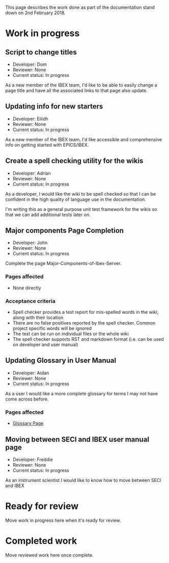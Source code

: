 This page describes the work done as part of the documentation stand down on 2nd February 2018.

# Work in progress

## Script to change titles
- Developer: Dom
- Reviewer: None
- Current status: In progress

As a new member of the IBEX team, I'd like to be able to easily change a page title and have all the associated links to that page also update.

## Updating info for new starters
- Developer: Eilidh
- Reviewer: None
- Current status: In progress

As a new member of the IBEX team, I'd like accessible and comprehensive info on getting started with EPICS/IBEX. 

## Create a spell checking utility for the wikis
- Developer: Adrian
- Reviewer: None
- Current status: In progress

As a developer, I would like the wiki to be spell checked so that I can be confident in the high quality of language use in the documentation.

I'm writing this as a general purpose unit test framework for the wikis so that we can add additional tests later on.

## Major components Page Completion

- Developer: John
- Reviewer: None
- Current status: In progress

Complete the page Major-Components-of-Ibex-Server.

### Pages affected
- None directly

### Acceptance criteria
- Spell checker provides a test report for mis-spelled words in the wiki, along with their location
- There are no false positives reported by the spell checker. Common project specific words will be ignored
- The test can be run on individual files or the whole wiki
- The spell checker supports RST and markdown format (i.e. can be used on developer and user manual)

## Updating Glossary in User Manual
- Developer: Aidan
- Reviewer: None
- Current status: In progress

As a user I would like a more complete glossary for terms I may not have come across before. 

### Pages affected
- [Glossary Page](https://github.com/ISISComputingGroup/ibex_user_manual/wiki/Glossary)

## Moving between SECI and IBEX user manual page
- Developer: Freddie
- Reviewer: None
- Current status: In progress

As an instrument scientist I would like to know how to move between SECI and IBEX

# Ready for review

Move work in progress here when it's ready for review.

# Completed work

Move reviewed work here once complete.